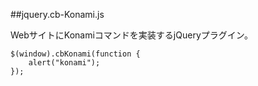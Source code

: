 ##jquery.cb-Konami.js

WebサイトにKonamiコマンドを実装するjQueryプラグイン。

```
$(window).cbKonami(function {
	alert("konami");
});
```

##
